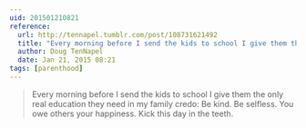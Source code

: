 ```yaml
---
uid: 201501210821
reference:
  url: http://tennapel.tumblr.com/post/108731621492
  title: "Every morning before I send the kids to school I give them the only real education they need…"
  author: Doug TenNapel
  date: Jan 21, 2015 08:21
tags: [parenthood]
---
```


> Every morning before I send the kids to school I give them the only real education they need in my family credo: Be kind. Be selfless. You owe others your happiness. Kick this day in the teeth.
